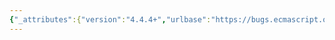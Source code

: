 ```yaml
---
{"_attributes":{"version":"4.4.4+","urlbase":"https://bugs.ecmascript.org/","maintainer":"dherman@mozilla.com"},"bug":{"bug_id":973,"creation_ts":"2012-11-19 20:53:00 -0800","short_desc":"13.6: \"[[GetProperty]]\"","delta_ts":"2012-11-23 09:45:26 -0800","product":"Draft for 6th Edition","component":"editorial issue","version":"Rev 11: October 26, 2012 Draft","rep_platform":"All","op_sys":"All","bug_status":"RESOLVED","resolution":"FIXED","priority":"Normal","bug_severity":"normal","everconfirmed":true,"reporter":{"uid":"jmdyck","name":"Michael Dyck"},"assigned_to":{"uid":"allen","name":"Allen Wirfs-Brock"},"long_desc":[{"commentid":2477,"comment_count":0,"who":{"uid":"jmdyck","name":"Michael Dyck"},"bug_when":"2012-11-19 20:53:44 -0800","thetext":"In 13.6 \"Creating Function Objects and Constructors\",\nunder \"Runtime Semantics: FunctionCreate Abstract Operation\",\nstep 6 says:\n     Set the [[GetProperty]] internal method of F as described in 15.3.5.4.\n\nBut 15.3.5.4 defines a [[Get]] method, not [[GetProperty]]."},{"commentid":2492,"comment_count":1,"who":{"uid":"allen","name":"Allen Wirfs-Brock"},"bug_when":"2012-11-21 16:27:22 -0800","thetext":"change by internal method refactoring in Rev 12"},{"commentid":2595,"comment_count":2,"who":{"uid":"allen","name":"Allen Wirfs-Brock"},"bug_when":"2012-11-23 09:45:26 -0800","thetext":"corrected in rev 12, Nov. 22, 2012 draft"}]}}
---
```


